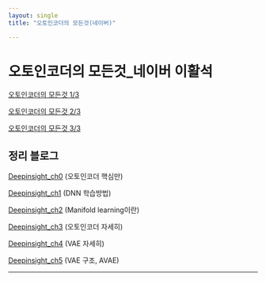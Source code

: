 ```yaml
---
layout: single
title: "오토인코더의 모든것(네이버)"

---
```


#  오토인코더의 모든것_네이버 이활석

[오토인코더의 모든것 1/3](https://www.youtube.com/watch?v=o_peo6U7IRM)

[오토인코더의 모든것 2/3](https://www.youtube.com/watch?v=rNh2CrTFpm4)

[오토인코더의 모든것 3/3](https://www.youtube.com/watch?v=LeVkjCuUdRs&t=1588s)



## 정리 블로그

[Deepinsight_ch0](https://deepinsight.tistory.com/m/125) (오토인코더 핵심만)

[Deepinsight_ch1](https://deepinsight.tistory.com/m/123) (DNN 학습방법)

[Deepinsight_ch2](https://deepinsight.tistory.com/m/124) (Manifold learning이란)

[Deepinsight_ch3](https://deepinsight.tistory.com/m/126) (오토인코더 자세히)

[Deepinsight_ch4](https://deepinsight.tistory.com/m/127) (VAE 자세히)

[Deepinsight_ch5](https://deepinsight.tistory.com/m/128) (VAE 구조, AVAE)

---



